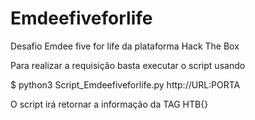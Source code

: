 # Emdeefiveforlife
Desafio Emdee five for life da plataforma Hack The Box 

Para realizar a requisição basta executar o script usando

$ python3 Script_Emdeefiveforlife.py http://URL:PORTA

O script irá retornar a informação da TAG HTB{}
